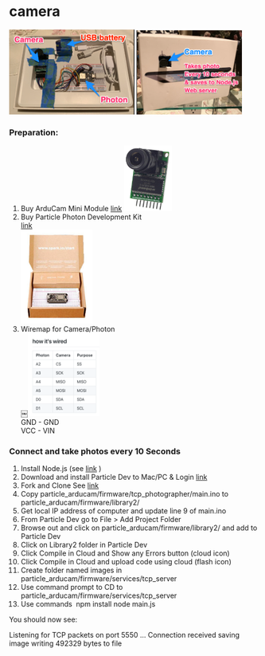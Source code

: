 # camera

<img src="cameraboard.png" width="50%"> <img src="camerashot.png" width="42%"><br>

### Preparation:

1. Buy ArduCam Mini Module <a href="https://www.amazon.com/Arducam-Module-Camera-Arduino-Mega2560/dp/B013JUKZ48">link</a>
<img src="camera.jpg" width="20%"><br>
2. Buy Particle Photon Development Kit <br>
<a href="https://www.amazon.com/Particle-Development-Prototyping-Breadboard-Electronics/dp/B012D6UYTA">link</a> <br>
<img src="photondevkit.jpg" width="30%"><br>
3. Wiremap for Camera/Photon <br>
￼<img src="3.png" width="30%"><br>
       GND - GND<br>
       VCC - VIN<br>

### Connect and take photos every 10 Seconds

1. Install Node.js (see <a href="https://nodejs.org/en/">link</a> )
2. Download and install Particle Dev to Mac/PC & Login <a href="https://docs.particle.io/guide/tools-and-features/dev/">link</a>  
3. Fork and Clone See <a href="https://github.com/dmiddlecamp/particle_arducam">link</a> 
4. Copy particle_arducam/firmware/tcp_photographer/main.ino to particle_arducam/firmware/library2/
5. Get local IP address of computer and update line 9 of main.ino
6. From Particle Dev go to File > Add Project Folder
7. Browse out and click on particle_arducam/firmware/library2/ and add to Particle Dev
8. Click on Library2 folder in Particle Dev 
9. Click Compile in Cloud and Show any Errors button (cloud icon)
10. Click Compile in Cloud and upload code using cloud (flash icon)
11. Create folder named images in particle_arducam/firmware/services/tcp_server
12. Use command prompt to CD to particle_arducam/firmware/services/tcp_server
13. Use commands  npm install node main.js

You should now see:

Listening for TCP packets on port 5550 ...
Connection received
saving image
writing 492329 bytes to file
